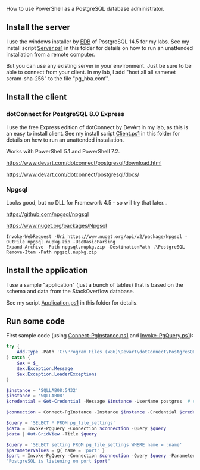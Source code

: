 How to use PowerShell as a PostgreSQL database administrator.

## Install the server

I use the windows installer by [EDB](https://www.enterprisedb.com/downloads/postgres-postgresql-downloads) of PostgreSQL 14.5 for my labs. See my install script [Server.ps1](Server.ps1) in this folder for details on how to run an unattended installation from a remote computer.

But you can use any existing server in your environment. Just be sure to be able to connect from your client. In my lab, I add "host all all samenet scram-sha-256" to the file "pg_hba.conf".


## Install the client

### dotConnect for PostgreSQL 8.0 Express

I use the free Express edition of dotConnect by DevArt in my lab, as this is an easy to install client. See my install script [Client.ps1](Client.ps1) in this folder for details on how to run an unattended installation.

Works with PowerShell 5.1 and PowerShell 7.2.

https://www.devart.com/dotconnect/postgresql/download.html

https://www.devart.com/dotconnect/postgresql/docs/


### Npgsql

Looks good, but no DLL for Framework 4.5 - so will try that later...

https://github.com/npgsql/npgsql

https://www.nuget.org/packages/Npgsql

```
Invoke-WebRequest -Uri https://www.nuget.org/api/v2/package/Npgsql -OutFile npgsql.nupkg.zip -UseBasicParsing
Expand-Archive -Path npgsql.nupkg.zip -DestinationPath .\PostgreSQL
Remove-Item -Path npgsql.nupkg.zip
```



## Install the application

I use a sample "application" (just a bunch of tables) that is based on the schema and data from the StackOverflow database.

See my script [Application.ps1](Application.ps1) in this folder for details.


## Run some code

First sample code (using [Connect-PgInstance.ps1](Connect-PgInstance.ps1) and [Invoke-PgQuery.ps1](Invoke-PgQuery.ps1)):

```powershell
try {
    Add-Type -Path 'C:\Program Files (x86)\Devart\dotConnect\PostgreSQL\Devart.Data.PostgreSql.dll'
} catch {
    $ex = $_
    $ex.Exception.Message
    $ex.Exception.LoaderExceptions
}

$instance = 'SQLLAB08:5432'
$instance = 'SQLLAB08'
$credential = Get-Credential -Message $instance -UserName postgres  # start123

$connection = Connect-PgInstance -Instance $instance -Credential $credential

$query = 'SELECT * FROM pg_file_settings'
$data = Invoke-PgQuery -Connection $connection -Query $query
$data | Out-GridView -Title $query

$query = 'SELECT setting FROM pg_file_settings WHERE name = :name'
$parameterValues = @{ name = 'port' }
$port = Invoke-PgQuery -Connection $connection -Query $query -ParameterValues $parameterValues -As SingleValue
"PostgreSQL is listening on port $port"
```
